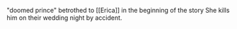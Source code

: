 "doomed prince"
betrothed to [[Erica]] in the beginning of the story
She kills him on their wedding night by accident.
